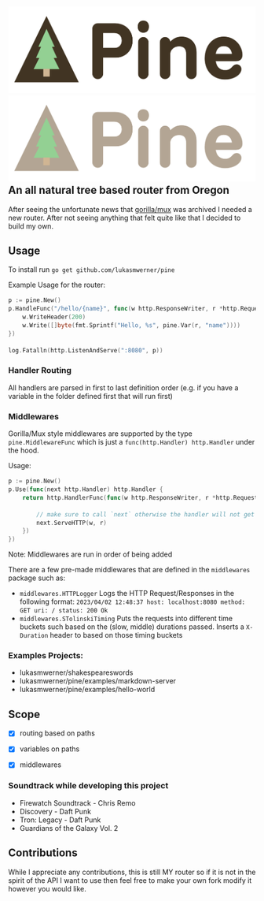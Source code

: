 ![Logo](./images/Pine_Logo_Dark.png#gh-light-mode-only)
![Logo](./images/Pine_Logo_Light.png#gh-dark-mode-only)
An all natural tree based router from Oregon
---
After seeing the unfortunate news that [gorilla/mux](https://github.com/gorilla/mux) was archived I needed a new router. After not seeing anything that felt quite like that I decided to build my own.

## Usage
To install run `go get github.com/lukasmwerner/pine`

Example Usage for the router:
```go
p := pine.New()
p.HandleFunc("/hello/{name}", func(w http.ResponseWriter, r *http.Request) {
	w.WriteHeader(200)
	w.Write([]byte(fmt.Sprintf("Hello, %s", pine.Var(r, "name"))))
})

log.Fatalln(http.ListenAndServe(":8080", p))
```

### Handler Routing
All handlers are parsed in first to last definition order (e.g. if you have a variable in the folder defined first that will run first)


### Middlewares
Gorilla/Mux style middlewares are supported by the type `pine.MiddlewareFunc` which is just a `func(http.Handler) http.Handler` under the hood.

Usage:
```go
p := pine.New()
p.Use(func(next http.Handler) http.Handler {
	return http.HandlerFunc(func(w http.ResponseWriter, r *http.Request) {

		// make sure to call `next` otherwise the handler will not get called
		next.ServeHTTP(w, r)
	})
})
```
Note: Middlewares are run in order of being added

There are a few pre-made middlewares that are defined in the `middlewares` package such as:
* `middlewares.HTTPLogger` Logs the HTTP Request/Responses in the following format: `2023/04/02 12:48:37 host: localhost:8080 method: GET uri: / status: 200 Ok`
* `middlewares.STolinskiTiming` Puts the requests into different time buckets such based on the (slow, middle) durations passed. Inserts a `X-Duration` header to based on those timing buckets

### Examples Projects:

* lukasmwerner/shakespeareswords
* lukasmwerner/pine/examples/markdown-server
* lukasmwerner/pine/examples/hello-world

## Scope
* [x] routing based on paths
* [x] variables on paths
* [x] middlewares


### Soundtrack while developing this project
* Firewatch Soundtrack - Chris Remo
* Discovery - Daft Punk
* Tron: Legacy - Daft Punk
* Guardians of the Galaxy Vol. 2


## Contributions
While I appreciate any contributions, this is still MY router so if it is not in the spirit of the API I want to use then feel free to make your own fork modify it however you would like.

